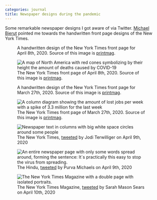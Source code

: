 ```yaml
---
categories: journal
title: Newspaper designs during the pandemic
---
```

Some remarkable newspaper designs I got aware of via Twitter. [Michael Bierut](https://twitter.com/michaelbierut) pointed me towards the handwritten front page designs of the New York Times.

<div class="breakout-wide-r x-12">

<figure class="rg:xx-6 mrb-0">
<img src="/i/2020-04-08-new-york-times-handwritten.jpg" alt=""/>
<figcaption>A handwritten design of the New York Times front page for April 8th, 2020. Source of this image is <a href="https://www.printmag.com/daily-heller/covid-19-new-york-times-front-pages/">printmag</a>.</figcaption>
</figure>

<figure class="rg:xx-6 mrb-0">
<img src="/i/2020-04-08-new-york-times.jpg" alt="A map of North America with red cones symbolizing by their height the amount of deaths caused by COVID-19"/>
<figcaption>The New York Times front page of April 8th, 2020. Source of this image is <a href="https://www.printmag.com/daily-heller/covid-19-new-york-times-front-pages/">printmag</a>.</figcaption>
</figure>
</div>


<div class="breakout-wide-r x-12">
<figure class="rg:xx-6 mrb-0">
<img class="width-100" src="/i/2020-03-26-new-york-times.jpg" alt=""/>
<figcaption>A handwritten design of the New York Times front page for March 27th, 2020. Source of this image is <a href="https://www.printmag.com/daily-heller/covid-19-new-york-times-front-pages/">printmag</a>.</figcaption>
</figure>

<figure class="rg:xx-6 mrb-0">
<img class="width-100" src="/i/2020-03-27-new-york-times.jpg" alt="A column diagram showing the amount of lost jobs per week with a spike of 3.3 million for the last week"/>
<figcaption>The New York Times front page of March 27th, 2020. Source of this image is <a href="https://www.printmag.com/daily-heller/covid-19-new-york-times-front-pages/">printmag</a>.</figcaption>
</figure>
</div>

<figure class="breakout-r">
<img src="/i/EVKYGEBU0AIQsDg.jpeg" alt="Newspaper text in columns with big white space circles around some people"/>
<figcaption>The New York Times, <a href="https://twitter.com/ThisIsJodiT/status/1248227283871072256">tweeted</a> by Jodi Terwilliger on April 9th, 2020</figcaption>
</figure>

<figure class="breakout-r">
<img src="/i/EVKyriTUUAA9QEr.jpeg" alt="An entire newspaper page with only some words spread around, forming the sentence: It´s practically this easy to stop the virus from spreading."/>
<figcaption>The Hindu, <a href="https://twitter.com/purvamichaels/status/1248256576231743489">tweeted</a> by Purva Michaels on April 9th, 2020</figcaption>
</figure>

<figure class="breakout-r">
<img src="/i/EVPj1dVUEAE2oCc.jpeg" alt="The New York Times Magazine with a double page with isolated portraits."/>
<figcaption>The New York Times Magazine, <a href="https://twitter.com/sarahmsears/status/1248592035793309698">tweeted</a> by Sarah Mason Sears on April 10th, 2020</figcaption>
</figure>



